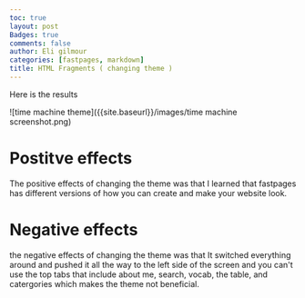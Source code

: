 ```yaml
---
toc: true
layout: post
Badges: true
comments: false
author: Eli gilmour
categories: [fastpages, markdown]
title: HTML Fragments ( changing theme )
---
```


Here is the results

![time machine theme]({{site.baseurl}}/images/time machine screenshot.png)

# Postitve effects

The positive effects of changing the theme was that I learned that fastpages has different versions of how you can create and make your website look.

# Negative effects 

the negative effects of changing the theme was that It switched everything around and pushed it all the way to the left side of the screen and you can't use the top tabs that include about me, search, vocab, the table, and catergories which makes the theme not beneficial.
